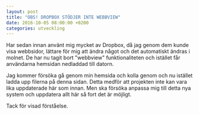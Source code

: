 ```yaml
---
layout: post
title: "OBS! DROPBOX STÖDJER INTE WEBBVIEW"
date: 2016-10-05 08:00:00 +0200
categories: utveckling
---
```

Har sedan innan använt mig mycket av Dropbox, då jag genom dem kunde visa webbsidor, lättare för mig att ändra något och det automatiskt ändras i molnet. De har nu tagit bort "webbview" funktionaliteten och istället får användarna hemsidan nedladdad till datorn.

Jag kommer försöka gå genom min hemsida och kolla genom och nu istället ladda upp filerna på denna sidan. Detta medför att projekten inte kan vara lika uppdaterade här som innan. Men ska försöka anpassa mig till detta nya system och uppdatera allt här så fort det är möjligt.

Tack för visad förståelse.